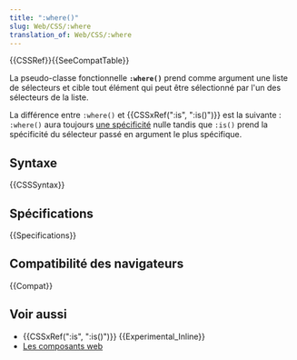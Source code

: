 ```yaml
---
title: ":where()"
slug: Web/CSS/:where
translation_of: Web/CSS/:where
---
```


{{CSSRef}}{{SeeCompatTable}}

La pseudo-classe fonctionnelle **`:where()`** prend comme argument une liste de sélecteurs et cible tout élément qui peut être sélectionné par l'un des sélecteurs de la liste.

La différence entre `:where()` et {{CSSxRef(":is", ":is()")}} est la suivante : `:where()` aura toujours [une spécificité](/fr/docs/Apprendre/CSS/Introduction_à_CSS/La_cascade_et_l_héritage#Spécificité) nulle tandis que `:is()` prend la spécificité du sélecteur passé en argument le plus spécifique.

## Syntaxe

{{CSSSyntax}}

## Spécifications

{{Specifications}}

## Compatibilité des navigateurs

{{Compat}}

## Voir aussi

- {{CSSxRef(":is", ":is()")}} {{Experimental_Inline}}
- [Les composants web](/fr/docs/Web/Web_Components)
